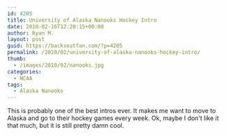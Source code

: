 ```yaml
---
id: 4205
title: University of Alaska Nanooks Hockey Intro
date: 2010-02-16T12:20:15+00:00
author: Ryan M.
layout: post
guid: https://backseatfan.com/?p=4205
permalink: /2010/02/university-of-alaska-nanooks-hockey-intro/
thumb:
  - /images/2010/02/nanooks.jpg
categories:
  - NCAA
tags:
  - Alaska Nanooks
---
```


<div class="entry">
  <p>
  </p>

  <p>
    This is probably one of the best intros ever. It makes me want to move to Alaska and go to their hockey games every week. Ok, maybe I don't like it that much, but it is still pretty damn cool.
  </p>
</div>
